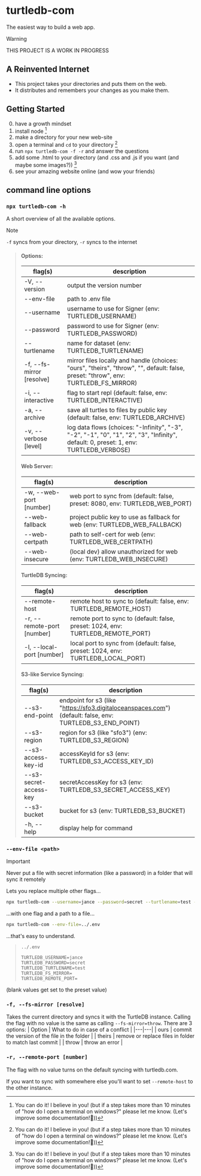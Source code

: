 # turtledb-com

The easiest way to build a web app.

> [!WARNING] 
> THIS PROJECT IS A WORK IN PROGRESS

## A Reinvented Internet

* This project takes your directories and puts them on the web.
* It distributes and remembers your changes as you make them.

## Getting Started

0. have a growth mindset
0. install node [^1]
0. make a directory for your new web-site
0. open a terminal and `cd` to your directory [^1]
0. run `npx turtledb-com -f -r` and answer the questions
0. add some .html to your directory (and .css and .js if you want (and maybe some images?)) [^1]
0. see your amazing website online (and wow your friends)

[^1]: You can do it! I believe in you! (but if a step takes more than 10 minutes of "how do I open a terminal on windows?" please let me know. (Let's improve some documentation!🎉))

## command line options

### `npx turtledb-com -h`

A short overview of all the available options. 

> [!NOTE]
> `-f` syncs from your directory, `-r` syncs to the internet

> #### Options:
> | flag(s) | description |
> |---|---|
> | -V, --version                    | output the version number |
> | --env-file <path>                | path to .env file |
> | --username <string>              | username to use for Signer (env: TURTLEDB_USERNAME) |
> | --password <string>              | password to use for Signer (env: TURTLEDB_PASSWORD) |
> | --turtlename <string>            | name for dataset (env: TURTLEDB_TURTLENAME) |
> | -f, --fs-mirror [resolve]        | mirror files locally and handle (choices: "ours", "theirs", "throw", "", default: false, preset: "throw", env: TURTLEDB_FS_MIRROR) |
> | -i, --interactive                | flag to start repl (default: false, env: TURTLEDB_INTERACTIVE) |
> | -a, --archive                    | save all turtles to files by public key (default: false, env: TURTLEDB_ARCHIVE) |
> | -v, --verbose [level]            | log data flows (choices: "-Infinity", "-3", "-2", "-1", "0", "1", "2", "3", "Infinity", default: 0, preset: 1, env: TURTLEDB_VERBOSE) |
> 
> #### Web Server:
> | flag(s) | description |
> |---|---|
> | -w, --web-port [number]          | web port to sync from (default: false, preset: 8080, env: TURTLEDB_WEB_PORT) |
> | --web-fallback <string>          | project public key to use as fallback for web (env: TURTLEDB_WEB_FALLBACK) |
> | --web-certpath <string>          | path to self-cert for web (env: TURTLEDB_WEB_CERTPATH) |
> | --web-insecure                   | (local dev) allow unauthorized for web (env: TURTLEDB_WEB_INSECURE) |
> 
> #### TurtleDB Syncing:
> | flag(s) | description |
> |---|---|
> | --remote-host <string>           | remote host to sync to (default: false, env: TURTLEDB_REMOTE_HOST) |
> | -r, --remote-port [number]       | remote port to sync to (default: false, preset: 1024, env: TURTLEDB_REMOTE_PORT) |
> | -l, --local-port [number]        | local port to sync from (default: false, preset: 1024, env: TURTLEDB_LOCAL_PORT) |
> 
> #### S3-like Service Syncing:
> | flag(s) | description |
> |---|---|
> | --s3-end-point <string>          | endpoint for s3 (like "https://sfo3.digitaloceanspaces.com") (default: false, env: TURTLEDB_S3_END_POINT) |
> | --s3-region <string>             | region for s3 (like "sfo3") (env: TURTLEDB_S3_REGION) |
> | --s3-access-key-id <string>      | accessKeyId for s3 (env: TURTLEDB_S3_ACCESS_KEY_ID) |
> | --s3-secret-access-key <string>  | secretAccessKey for s3 (env: TURTLEDB_S3_SECRET_ACCESS_KEY) |
> | --s3-bucket <string>             | bucket for s3 (env: TURTLEDB_S3_BUCKET) |
> | -h, --help                       | display help for command |



### `--env-file <path>`

> [!IMPORTANT]
> Never put a file with secret information (like a password) in a folder that will sync it remotely

Lets you replace multiple other flags...
```bash
npx turtledb-com --username=jance --password=secret --turtlename=test -f -r
```

...with one flag and a path to a file...

```bash
npx turtledb-com --env-file=../.env

```

...that's easy to understand.
> `../.env`
> ```env
> TURTLEDB_USERNAME=jance
> TURTLEDB_PASSWORD=secret
> TURTLEDB_TURTLENAME=test
> TURTLEDB_FS_MIRROR=
> TURTLEDB_REMOTE_PORT=
> ```
(blank values get set to the preset value)


### `-f, --fs-mirror [resolve]`

Takes the current directory and syncs it with the TurtleDB instance.
Calling the flag with no value is the same as calling `--fs-mirror=throw`.
There are 3 options:
| Option | What to do in case of a conflict |
|---|---|
| ours | commit the version of the file in the folder |
| theirs | remove or replace files in folder to match last commit |
| throw | throw an error |

### `-r, --remote-port [number]`

The flag with no value turns on the default syncing with turtledb.com.

If you want to sync with somewhere else you'll want to set `--remote-host` to the other instance.